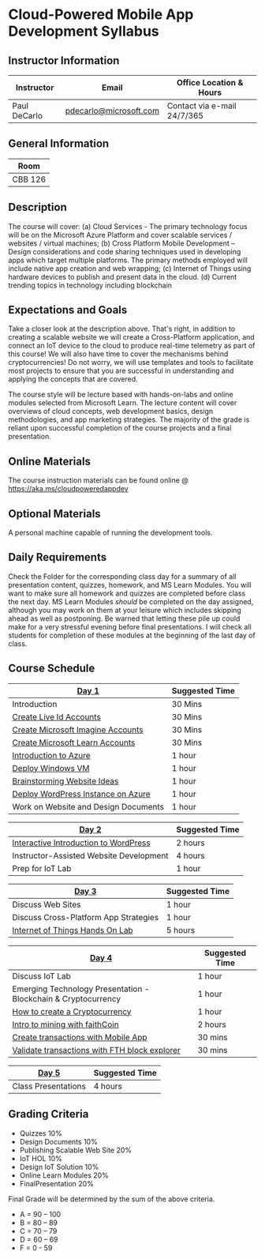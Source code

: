 # Cloud-Powered Mobile App Development Syllabus

## Instructor Information 
| Instructor    | Email                   | Office Location & Hours   |
| ------------- | ----------------------- | ------------------------- |
| Paul DeCarlo  | pdecarlo@microsoft.com  | Contact via e-mail 24/7/365 
 
## General Information   

| Room    |
| ------- |
| CBB 126 |   

## Description   

The course will cover: (a) Cloud Services - The primary technology focus will be on the Microsoft Azure Platform and cover scalable services / websites / virtual machines; (b) Cross Platform Mobile Development – Design considerations and code sharing techniques used in developing apps which target multiple platforms.  The primary methods employed will include native app creation and web wrapping; (c) Internet of Things using hardware devices to publish and present data in the cloud. (d) Current trending topics in technology including blockchain

## Expectations and Goals   

Take a closer look at the description above.  That's right, in addition to creating a scalable website we will create a Cross-Platform application, and connect an IoT device to the cloud to produce real-time telemetry as part of this course!  We will also have time to cover the mechanisms behind cryptocurrencies!  Do not worry, we will use templates and tools to facilitate most projects to ensure that you are successful in understanding and applying the concepts that are covered.

The course style will be lecture based with hands-on-labs and online modules selected from Microsoft Learn.  The lecture content will cover overviews of cloud concepts, web development basics, design methodologies, and app marketing strategies.  The majority of the grade is reliant upon successful completion of the course projects and a final presentation.  
 
## Online Materials
The course instruction materials can be found online @ https://aka.ms/cloudpoweredappdev

## Optional Materials
A personal machine capable of running the development tools. 

## Daily Requirements

Check the Folder for the corresponding class day for a summary of all presentation content, quizzes, homework, and MS Learn
Modules.  You will want to make sure all homework and quizzes are completed before class the next day.  MS Learn Modules *should* be completed on the day assigned, although you may work on them at your leisure which includes skipping ahead as well as postponing.  Be warned that letting these pile up could make for a very stressful evening before final presentations.  I will check all students for completion of these modules at the beginning of the last day of class. 

## Course Schedule    
    
| [Day 1](/Day1)                                                                                              |  Suggested Time |
| ----------------------------------------------------------------------------------------------------------- | --------------- |
| Introduction                                                                                                |   30 Mins       |   
| [Create Live Id Accounts](https://outlook.live.com/owa/)                                                    |   30 Mins       |
| [Create Microsoft Imagine Accounts](https://imagine.microsoft.com/en-us)                                    |   30 Mins       |
| [Create Microsoft Learn Accounts](https://docs.microsoft.com/en-us/learn/)                                  |   30 Mins       |
| [Introduction to Azure](https://docs.microsoft.com/en-us/learn/paths/azure-fundamentals/)                   |   1 hour        |
| [Deploy Windows VM](https://docs.microsoft.com/en-us/learn/modules/create-windows-virtual-machine-in-azure/)|   1 hour        |
| [Brainstorming Website Ideas](/Day1/Homework/DesignDocument.md)                                             |   1 hour        |
| [Deploy WordPress Instance on Azure](https://azuremarketplace.microsoft.com/en-us/marketplace/apps/WordPress.WordPress) |   1 hour |
| Work on Website and Design Documents                                                                        |    1 hour       |
    
    
| [Day 2](/Day2)                                                                                              |  Suggested Time |
| ----------------------------------------------------------------------------------------------------------- | --------------- |
| [Interactive Introduction to WordPress](/Day2/Content)                                                      |   2 hours       |   
| Instructor-Assisted Website Development                                                                     |   4 hours       |
| Prep for IoT Lab                                                                                            |   1 hour        |

| [Day 3](/Day3)                                                                                              |  Suggested Time |
| ----------------------------------------------------------------------------------------------------------- | --------------- |
| Discuss Web Sites                                                                                           |   1 hour        |   
| Discuss Cross-Platform App Strategies                                                                       |   1 hour        |
| [Internet of Things Hands On Lab](https://github.com/Azure/CloudIoTHack/tree/iot-workbench)                 |   5 hours       |


| [Day 4](/Day4)                                                                                              |  Suggested Time |
| ----------------------------------------------------------------------------------------------------------- | --------------- |
| Discuss IoT Lab                                                                                             |   1 hour        |   
| Emerging Technology Presentation - Blockchain & Cryptocurrency                                              |   1 hour        |
| [How to create a Cryptocurrency](https://www.hackster.io/pjdecarlo/how-to-make-a-cryptocurrency-using-litecoin-v0-15-source-fb5e82) |   1 hour       |
| [Intro to mining with faithCoin](http://faithco.in/get-started/)                                            |   2 hours       |
| [Create transactions with Mobile App](https://play.google.com/store/apps/details?id=com.faithcoin.wallet)   |   30 mins       |
| [Validate transactions with FTH block explorer](http://blockchain.faithco.in/insight/)                      |   30 mins       |

| [Day 5](/Day5)                                                                                              |  Suggested Time |
| ----------------------------------------------------------------------------------------------------------- | --------------- |
| Class Presentations                                                                                         |   4 hours       |   

## Grading Criteria     
* Quizzes 10%    
* Design Documents 10%    
* Publishing Scalable Web Site 20%    
* IoT HOL 10% 
* Design IoT Solution 10% 
* Online Learn Modules 20%    
* FinalPresentation 20%    
  
Final Grade will be determined by the sum of the above criteria.     
    
* A = 90 – 100    
* B = 80 – 89    
* C = 70 – 79    
* D = 60 – 69    
* F =  0 - 59

